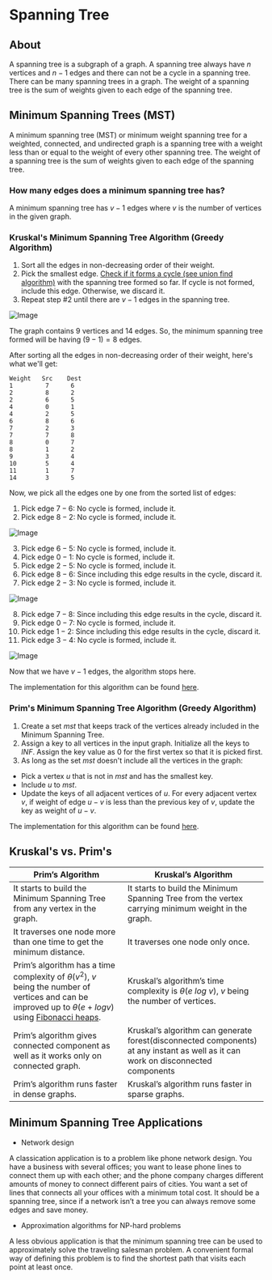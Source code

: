 # Spanning Tree

## About

A spanning tree is a subgraph of a graph. A spanning tree always have $n$ vertices and $n - 1$ edges and there can not be a cycle in a spanning tree. There can be many spanning trees in a graph. The weight of a spanning tree is the sum of weights given to each edge of the spanning tree.

## Minimum Spanning Trees (MST)

A minimum spanning tree (MST) or minimum weight spanning tree for a weighted, connected, and undirected graph is a spanning tree with a weight less than or equal to the weight of every other spanning tree. The weight of a spanning tree is the sum of weights given to each edge of the spanning tree.

### How many edges does a minimum spanning tree has?

A minimum spanning tree has $v - 1$ edges where $v$ is the number of vertices in the given graph.

### Kruskal's Minimum Spanning Tree Algorithm (Greedy Algorithm)

1. Sort all the edges in non-decreasing order of their weight.
2. Pick the smallest edge. [Check if it forms a cycle (see union find algorithm)](https://www.geeksforgeeks.org/union-find/) with the spanning tree formed so far. If cycle is not formed, include this edge. Otherwise, we discard it.
3. Repeat step #2 until there are $v - 1$ edges in the spanning tree.

![Image](https://media.geeksforgeeks.org/wp-content/cdn-uploads/Fig-0-300x139.jpg)

The graph contains $9$ vertices and $14$ edges. So, the minimum spanning tree formed will be having $(9 - 1) = 8$ edges.

After sorting all the edges in non-decreasing order of their weight, here's what we'll get:

```
Weight   Src    Dest
1         7      6
2         8      2
2         6      5
4         0      1
4         2      5
6         8      6
7         2      3
7         7      8
8         0      7
8         1      2
9         3      4
10        5      4
11        1      7
14        3      5
```

Now, we pick all the edges one by one from the sorted list of edges:

1. Pick edge $7-6$: No cycle is formed, include it.
2. Pick edge $8-2$: No cycle is formed, include it.

![Image](https://media.geeksforgeeks.org/wp-content/cdn-uploads/Fig-2-241x300.jpg)

3. Pick edge $6-5$: No cycle is formed, include it.
4. Pick edge $0-1$: No cycle is formed, include it.
5. Pick edge $2-5$: No cycle is formed, include it.
6. Pick edge $8-6$: Since including this edge results in the cycle, discard it.
7. Pick edge $2-3$: No cycle is formed, include it.

![Image](https://media.geeksforgeeks.org/wp-content/cdn-uploads/Fig-6-300x175.jpg)

8. Pick edge $7-8$: Since including this edge results in the cycle, discard it.
9. Pick edge $0-7$: No cycle is formed, include it.
10. Pick edge $1-2$: Since including this edge results in the cycle, discard it.
11. Pick edge $3-4$: No cycle is formed, include it.

![Image](https://media.geeksforgeeks.org/wp-content/cdn-uploads/fig8new.jpeg)

Now that we have $v - 1$ edges, the algorithm stops here.

The implementation for this algorithm can be found [here](https://www.geeksforgeeks.org/kruskals-minimum-spanning-tree-algorithm-greedy-algo-2/).

### Prim's Minimum Spanning Tree Algorithm (Greedy Algorithm)

1. Create a set $mst$ that keeps track of the vertices already included in the Minimum Spanning Tree.
2. Assign a key to all vertices in the input graph. Initialize all the keys to $INF$. Assign the key value as $0$ for the first vertex so that it is picked first.
3. As long as the set $mst$ doesn't include all the vertices in the graph:

-   Pick a vertex $u$ that is not in $mst$ and has the smallest key.
-   Include $u$ to $mst$.
-   Update the keys of all adjacent vertices of $u$. For every adjacent vertex $v$, if weight of edge $u-v$ is less than the previous key of $v$, update the key as weight of $u-v$.

The implementation for this algorithm can be found [here](https://www.geeksforgeeks.org/prims-minimum-spanning-tree-mst-greedy-algo-5/).

## Kruskal's vs. Prim's

| Prim’s Algorithm                                                                                                                                                                                                                   | Kruskal’s Algorithm                                                                                                               |
| ---------------------------------------------------------------------------------------------------------------------------------------------------------------------------------------------------------------------------------- | --------------------------------------------------------------------------------------------------------------------------------- |
| It starts to build the Minimum Spanning Tree from any vertex in the graph.                                                                                                                                                         | It starts to build the Minimum Spanning Tree from the vertex carrying minimum weight in the graph.                                |
| It traverses one node more than one time to get the minimum distance.                                                                                                                                                              | It traverses one node only once.                                                                                                  |
| Prim’s algorithm has a time complexity of $\theta(v^2)$, $v$ being the number of vertices and can be improved up to $\theta(e + log v)$ using [Fibonacci heaps](https://www.geeksforgeeks.org/fibonacci-heap-set-1-introduction/). | Kruskal’s algorithm’s time complexity is $\theta(e \ log \ v)$, $v$ being the number of vertices.                                 |
| Prim’s algorithm gives connected component as well as it works only on connected graph.                                                                                                                                            | Kruskal’s algorithm can generate forest(disconnected components) at any instant as well as it can work on disconnected components |
| Prim’s algorithm runs faster in dense graphs.                                                                                                                                                                                      | Kruskal’s algorithm runs faster in sparse graphs.                                                                                 |

## Minimum Spanning Tree Applications

-   Network design

A classication application is to a problem like phone network design. You have a business with several offices; you want to lease phone lines to connect them up with each other; and the phone company charges different amounts of money to connect different pairs of cities. You want a set of lines that connects all your offices with a minimum total cost. It should be a spanning tree, since if a network isn’t a tree you can always remove some edges and save money.

-   Approximation algorithms for NP-hard problems

A less obvious application is that the minimum spanning tree can be used to approximately solve the traveling salesman problem. A convenient formal way of defining this problem is to find the shortest path that visits each point at least once.
